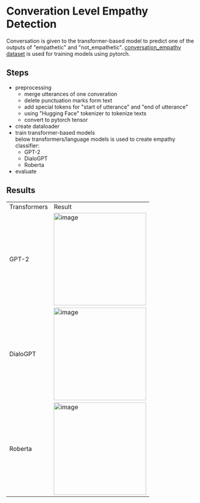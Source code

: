 # Converation Level Empathy Detection
Conversation is given to the transformer-based model to predict one of the outputs of "empathetic" and "not_empathetic". [conversation_empathy dataset](https://github.com/zolfaShefreie/Empathy_Detection/tree/main/datasets/conversation_empathy) is used for training models using pytorch.

## Steps
- preprocessing </br>
  - merge utterances of one converation
  - delete punctuation marks form text
  - add special tokens for "start of utterance" and "end of utterance"
  - using "Hugging Face" tokenizer to tokenize texts
  - convert to pytorch tensor
- create dataloader
- train transformer-based models</br>
below transformers/language models is used to create empathy classifier:
  - GPT-2
  - DialoGPT
  - Roberta
- evaluate

## Results
<table>
  <tr>
     <td>
      Transformers
    </td>
    <td>
      Result
    </td>
  </tr>
  <tr>
    <td>
      GPT-2
    </td>
    <td>
      <img width="244" alt="image" src="https://user-images.githubusercontent.com/44172962/236611349-90cf8e91-7a41-4fb0-99f6-2f7d08e960d5.png">
    </td>
  </tr>
    <tr>
    <td>
      DialoGPT
    </td>
    <td>
      <img width="244" alt="image" src="https://user-images.githubusercontent.com/44172962/236611349-90cf8e91-7a41-4fb0-99f6-2f7d08e960d5.png">
    </td>
  </tr>
    <tr>
    <td>
      Roberta
    </td>
    <td>
      <img width="244" alt="image" src="https://user-images.githubusercontent.com/44172962/236611349-90cf8e91-7a41-4fb0-99f6-2f7d08e960d5.png">
    </td>
  </tr>
</table>
